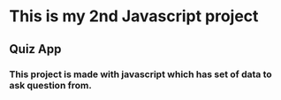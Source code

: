 # This is my 2nd Javascript project 
## Quiz App 

### This project is made with javascript which has set of data to ask question from.